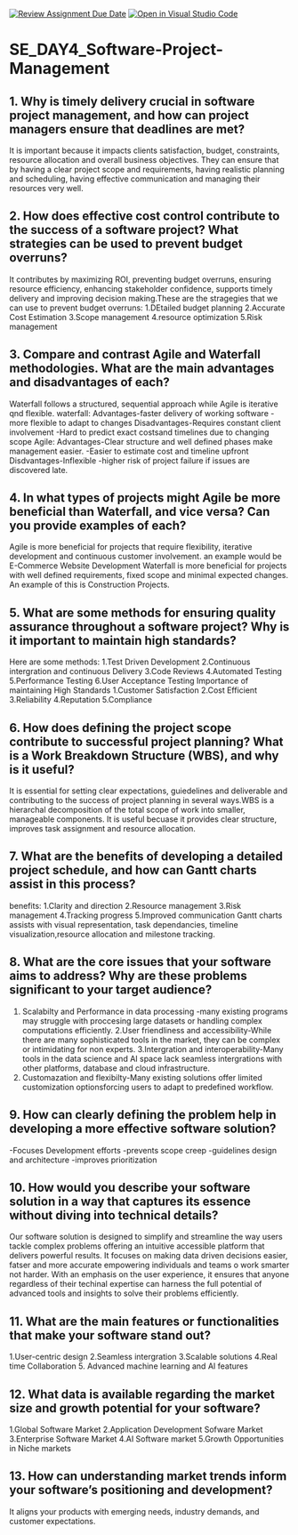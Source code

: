 [![Review Assignment Due Date](https://classroom.github.com/assets/deadline-readme-button-22041afd0340ce965d47ae6ef1cefeee28c7c493a6346c4f15d667ab976d596c.svg)](https://classroom.github.com/a/9pw6JKcu)
[![Open in Visual Studio Code](https://classroom.github.com/assets/open-in-vscode-2e0aaae1b6195c2367325f4f02e2d04e9abb55f0b24a779b69b11b9e10269abc.svg)](https://classroom.github.com/online_ide?assignment_repo_id=18481667&assignment_repo_type=AssignmentRepo)
# SE_DAY4_Software-Project-Management
## 1. Why is timely delivery crucial in software project management, and how can project managers ensure that deadlines are met?
It is important because it impacts clients satisfaction, budget, constraints, resource allocation and overall business objectives. They can ensure that by having a clear project scope and requirements, having realistic planning and scheduling, having effective communication and managing their resources very well.
## 2. How does effective cost control contribute to the success of a software project? What strategies can be used to prevent budget overruns?
It contributes by maximizing ROI, preventing budget overruns, ensuring resource efficiency, enhancing stakeholder confidence, supports timely delivery and improving decision making.These are the stragegies that we can use to prevent budget overruns:
1.DEtailed budget planning
2.Accurate Cost Estimation
3.Scope management
4.resource optimization
5.Risk management
## 3. Compare and contrast Agile and Waterfall methodologies. What are the main advantages and disadvantages of each?
Waterfall follows a structured, sequential approach while Agile is iterative qnd flexible.
waterfall:
Advantages-faster delivery of working software
          -more flexible to adapt to changes
Disadvantages-Requires constant client involvement
             -Hard to predict exact costsand timelines due to changing scope
Agile:
Advantages-Clear structure and well defined phases make management easier.
          -Easier to estimate cost and timeline upfront
Disdvantages-Inflexible
            -higher risk of project failure if issues are discovered late.
## 4. In what types of projects might Agile be more beneficial than Waterfall, and vice versa? Can you provide examples of each?
Agile is more beneficial for projects that require flexibility, iterative development and continuous customer involvement. an example would be E-Commerce Website Development
Waterfall is more beneficial for projects with well defined requirements, fixed scope and minimal expected changes. An example of this is Construction Projects.
## 5. What are some methods for ensuring quality assurance throughout a software project? Why is it important to maintain high standards?
Here are some methods:
1.Test Driven Development
2.Continuous intergration and continuous Delivery
3.Code Reviews
4.Automated Testing
5.Performance Testing
6.User Acceptance Testing
Importance of maintaining High Standards
1.Customer Satisfaction
2.Cost Efficient
3.Reliability
4.Reputation
5.Compliance
## 6. How does defining the project scope contribute to successful project planning? What is a Work Breakdown Structure (WBS), and why is it useful?
It is essential for setting clear expectations, guiedelines and deliverable and contributing to the success of project planning in several ways.WBS is a hierarchal decomposition of the total scope of work into smaller, manageable components. It is useful becuase it provides clear structure, improves task assignment and resource allocation.
## 7. What are the benefits of developing a detailed project schedule, and how can Gantt charts assist in this process?
benefits:
1.Clarity and direction
2.Resource management
3.Risk management
4.Tracking progress
5.Improved communication
Gantt charts assists with visual representation, task dependancies,  timeline visualization,resource allocation and milestone tracking.
## 8. What are the core issues that your software aims to address? Why are these problems significant to your target audience?
1. Scalabilty and Performance in data processing -many existing programs may struggle with proccesing large datasets or handling complex computations efficiently.
2.User friendliness and accessibility-While there are many sophisticated tools in the market, they can be complex or intimidating for non experts.
3.Intergration and interoperability-Many tools in the data science and AI space lack seamless intergrations with other platforms, database and cloud infrastructure.
4. Customazation and flexibilty-Many existing solutions offer limited customization optionsforcing users to adapt to predefined workflow.
## 9. How can clearly defining the problem help in developing a more effective software solution?
-Focuses Development efforts
-prevents scope creep
-guidelines design and architecture
-improves prioritization
## 10. How would you describe your software solution in a way that captures its essence without diving into technical details?
Our software solution is designed to simplify and streamline the way users tackle complex problems offering an intuitive accessible platform that delivers powerful results. It focuses on making data driven decisions easier, fatser and more accurate  empowering individuals  and teams o work smarter not harder. With an emphasis on the user experience, it ensures that anyone regardless of their  techinal expertise can harness the full potential of advanced tools and insights to solve their problems efficiently.
## 11. What are the main features or functionalities that make your software stand out?
1.User-centric design
2.Seamless intergration
3.Scalable solutions
4.Real time Collaboration
5. Advanced machine learning and AI features
## 12. What data is available regarding the market size and growth potential for your software?
1.Global Software Market
2.Application Development Sofware Market
3.Enterprise Software Market
4.AI Software market
5.Growth Opportunities in Niche markets
## 13. How can understanding market trends inform your software’s positioning and development?
It aligns your products with emerging needs, industry demands, and customer expectations.
